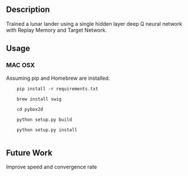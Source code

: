 <h2>Description</h2>
Trained a lunar lander using a single hidden layer deep Q neural network with Replay Memory and Target Network.  

<h2> Usage </h2>
<h3> MAC OSX </h3>
Assuming pip and Homebrew are installed.</br>

<code>    
	pip install -r requirements.txt </br>
	brew install swig </br>
	cd pybox2d </br>
	python setup.py build </br> 
	python setup.py install </br> 
</code>

<h2>Future Work</h2>
Improve speed and convergence rate
